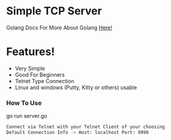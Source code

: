 # Simple TCP Server

Golang Docs For More About Golang [Here!](https://go.dev/doc/)

# Features!

  - Very Simple
  - Good For Beginners
  - Telnet Type Connection
  - Linux and windows (Putty, Kitty or others) usable

### How To Use

go run server.go
```sh
Connect via Telnet with your Telnet Client of your choosing
Default Connection Info -> Host: localhost Port: 9999
```
